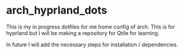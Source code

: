 # arch_hyprland_dots
This is my in progress dotfiles for me home config of arch. This is for hyprland but I will be making a repository for Qtile for learning.

In future I will add the necessary steps for installation / dependencies.
